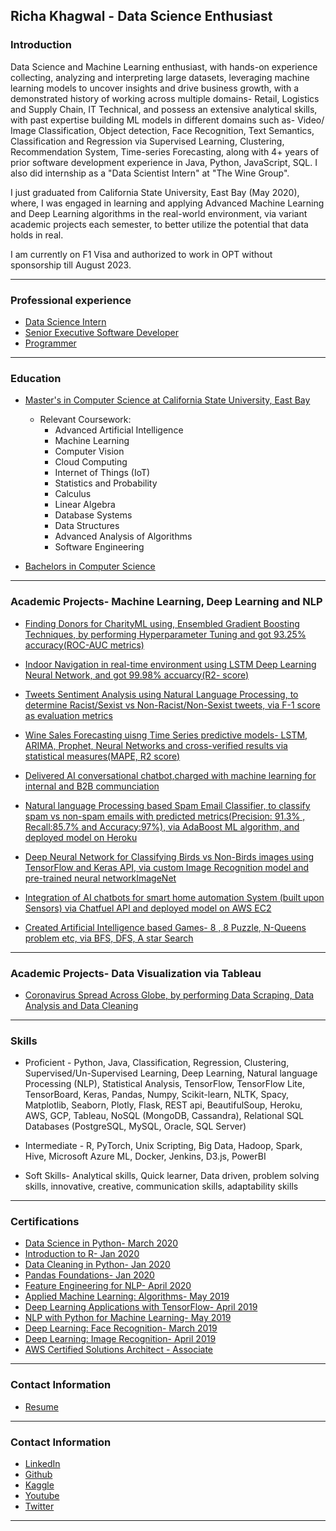 ## Richa Khagwal - Data Science Enthusiast

### Introduction

Data Science and Machine Learning enthusiast, with hands-on experience collecting, analyzing and interpreting large datasets, leveraging machine learning models to uncover insights and drive business growth, with a demonstrated history of working across multiple domains- Retail, Logistics and Supply Chain, IT Technical, and possess an extensive analytical skills, with past expertise building ML models in different domains such as- Video/ Image Classification, Object detection, Face Recognition, Text Semantics, Classification and Regression via Supervised Learning, Clustering, Recommendation System, Time-series Forecasting, along with 4+ years of prior software development experience in Java, Python, JavaScript, SQL. I also did internship as a "Data Scientist Intern" at "The Wine Group".

I just graduated from California State University, East Bay (May 2020), where, I was engaged in learning and applying Advanced Machine Learning and Deep Learning algorithms in the real-world environment, via variant academic projects each semester, to better utilize the potential that data holds in real. 

I am currently on F1 Visa and authorized to work in OPT without sponsorship till August 2023.

---

### Professional experience

- [Data Science Intern](https://www.thewinegroup.com/)
- [Senior Executive Software Developer](https://www.bata.in/)
- [Programmer](https://nrlm.gov.in/)

---

### Education

- [Master's in Computer Science at California State University, East Bay](https://catalog.csueastbay.edu/preview_program.php?catoid=19&poid=7757)
  - Relevant Coursework:
    * Advanced Artificial Intelligence
    * Machine Learning
    * Computer Vision
    * Cloud Computing
    * Internet of Things (IoT)
    * Statistics and Probability
    * Calculus
    * Linear Algebra
    * Database Systems
    * Data Structures
    * Advanced Analysis of Algorithms
    * Software Engineering
    
- [Bachelors in Computer Science](http://www.rtu.ac.in/RTU/)

---


### Academic Projects- Machine Learning, Deep Learning and NLP

  - [Finding Donors for CharityML using, Ensembled Gradient Boosting Techniques, by performing Hyperparameter Tuning and got 93.25% accuracy(ROC-AUC metrics)](https://github.com/rickhagwal/Finding-Donors-for-CharityML)
    
  - [Indoor Navigation in real-time environment using LSTM Deep Learning Neural Network, and got 99.98% accuarcy(R2- score)](https://github.com/rickhagwal/Indoor-Navigation)
    
  - [Tweets Sentiment Analysis using Natural Language Processing, to determine Racist/Sexist vs Non-Racist/Non-Sexist tweets, via F-1 score as evaluation metrics ](https://github.com/rickhagwal/Tweets-Semantic-Analysis)
    
  - [Wine Sales Forecasting uisng Time Series predictive models- LSTM, ARIMA, Prophet, Neural Networks and cross-verified results via statistical measures(MAPE, R2 score)](https://github.com/rickhagwal/Wine-Forecasting-and-Chatbot)
    
  - [Delivered AI conversational chatbot,charged with machine learning for internal and B2B communciation](https://github.com/rickhagwal/Wine-Forecasting-and-Chatbot)
    
  - [Natural language Processing based Spam Email Classifier, to classify spam vs non-spam emails with predicted metrics(Precision: 91.3% , Recall:85.7%  and Accuracy:97%), via AdaBoost ML algorithm, and deployed model on Heroku ](https://github.com/rickhagwal/NLP-Spam-Email-Classifier)

  - [Deep Neural Network for Classifying Birds vs Non-Birds images using TensorFlow and Keras API, via custom Image Recognition model and pre-trained neural networkImageNet](https://github.com/rickhagwal/Image-Recognition-using-Deep-Learning/tree/Image-Recognition)
    
  - [Integration of AI chatbots for smart home automation System (built upon Sensors) via Chatfuel API and deployed model on AWS EC2](https://github.com/rickhagwal/IOT-Academic-Project)
    
  - [Created Artificial Intelligence based Games- 8 , 8 Puzzle, N-Queens problem etc, via BFS, DFS, A star Search](https://github.com/rickhagwal/Artificial-Intelligence)
    
 
---

### Academic Projects- Data Visualization via Tableau

- [Coronavirus Spread Across Globe, by performing Data Scraping, Data Analysis and Data Cleaning](https://public.tableau.com/profile/richa7025#!/vizhome/Coronavirus_static/CoronavirusTimingacrossweb/)

---

### Skills

 - Proficient -  Python, Java, Classification, Regression, Clustering, Supervised/Un-Supervised Learning, Deep Learning, Natural language Processing (NLP), Statistical Analysis,   TensorFlow, TensorFlow Lite, TensorBoard, Keras, Pandas, Numpy, Scikit-learn, NLTK, Spacy, Matplotlib, Seaborn, Plotly, Flask, REST api, BeautifulSoup, Heroku, AWS, GCP, Tableau, NoSQL (MongoDB, Cassandra), Relational SQL Databases (PostgreSQL, MySQL, Oracle, SQL Server)

 - Intermediate - R, PyTorch, Unix Scripting, Big Data, Hadoop, Spark, Hive, Microsoft Azure ML, Docker, Jenkins, D3.js, PowerBI
 
 - Soft Skills- Analytical skills, Quick learner, Data driven, problem solving skills, innovative, creative, communication skills, adaptability skills

---


### Certifications

- [Data Science in Python- March 2020](https://www.coursera.org/account/accomplishments/verify/KKRG5Z4R9U74)
- [Introduction to R- Jan 2020](https://github.com/rickhagwal/rickhagwal.github.io/blob/master/pdf/Introduction_to_R.pdf)
- [Data Cleaning in Python- Jan 2020](https://github.com/rickhagwal/rickhagwal.github.io/blob/master/pdf/Python_Data_Cleaning.pdf)
- [Pandas Foundations- Jan 2020](https://github.com/rickhagwal/rickhagwal.github.io/blob/master/pdf/Pandas_Foundations.pdf)
- [Feature Engineering for NLP- April 2020](https://github.com/rickhagwal/rickhagwal.github.io/blob/master/pdf/Feature_engineering_for_NLP_Python.pdf)
- [Applied Machine Learning: Algorithms- May 2019](https://github.com/rickhagwal/rickhagwal.github.io/blob/master/pdf/CertificateOfCompletion_Applied_Machine_Learning_Algorithms.pdf)
- [Deep Learning Applications with TensorFlow- April 2019](https://github.com/rickhagwal/rickhagwal.github.io/blob/master/pdf/CertificateOfCompletion_Building_and_Deploying_Deep%20Learning_Applications_with_TensorFlow.pdf)
- [NLP with Python for Machine Learning- May 2019](https://github.com/rickhagwal/rickhagwal.github.io/blob/master/pdf/CertificateOfCompletion_NLP_with_Python_for_Machine_Learning_Essential_Training.pdf)
- [Deep Learning: Face Recognition- March 2019](https://github.com/rickhagwal/rickhagwal.github.io/blob/master/pdf/CertificateOfCompletion_Deep_Learning_Face_Recognition.pdf)
- [Deep Learning: Image Recognition- April 2019](https://github.com/rickhagwal/rickhagwal.github.io/blob/master/pdf/CertificateOfCompletion_Deep_Learning_Image_Recognition.pdf)
- [AWS Certified Solutions Architect - Associate](https://github.com/rickhagwal/rickhagwal.github.io/blob/master/pdf/CertificateOfCompletion_AWS%20Certified%20Solutions%20Architect.pdf)

---

### Contact Information

- [Resume](https://drive.google.com/file/d/1VImghSXXDJo1SOlebiWe9OaAQ3m-NJJ6/view?usp=sharing)

---

### Contact Information

- [LinkedIn](https://www.linkedin.com/in/richa-khagwal-903474172/)
- [Github](https://github.com/rickhagwal)
- [Kaggle](https://www.kaggle.com/rickhagwal5)
- [Youtube](https://www.youtube.com/watch?v=95mdJyE3C7g&list=UUHftDftQbZsQq3tMs_iX3hg)
- [Twitter](https://twitter.com/Richa61042835)

---
